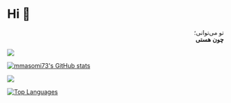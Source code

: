 Hi 👋 
=======================
<p dir="rtl" style="font-family: 'Vazir', sans-serif;">
تو می‌توانی؛ 
<br/>
<b>چون هستی</b>
</p>

<a href="https://www.github.com/mmasomi73" target="_blank" rel="noreferrer"><img
src="https://img.shields.io/github/followers/mmasomi73?logo=github&style=for-the-badge&color=0891b2&labelColor=1c1917" /></a>



<a href="http://www.github.com/mmasomi73"><img src="https://github-readme-stats.vercel.app/api?username=mmasomi73&show_icons=true&hide=&count_private=true&title_color=0891b2&text_color=ffffff&icon_color=0891b2&bg_color=1c1917&hide_border=true&show_icons=true" alt="mmasomi73's GitHub stats" /></a>

<a href="http://www.github.com/mmasomi73"><img src="https://github-readme-streak-stats.herokuapp.com/?user=mmasomi73&stroke=ffffff&background=1c1917&ring=0891b2&fire=0891b2&currStreakNum=ffffff&currStreakLabel=0891b2&sideNums=ffffff&sideLabels=ffffff&dates=ffffff&hide_border=true" /></a>

<a href="https://github.com/mmasomi73" align="left"><img src="https://github-readme-stats.vercel.app/api/top-langs/?username=mmasomi73&langs_count=10&title_color=0891b2&text_color=ffffff&icon_color=0891b2&bg_color=1c1917&hide_border=true&locale=en&custom_title=Top%20%Languages" alt="Top Languages" /></a>
